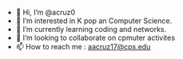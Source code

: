 - 👋 Hi, I’m @acruz0
- 👀 I’m interested in  K pop an Computer Science.
- 🌱 I’m currently learning coding and networks.
- 💞️ I’m looking to collaborate on cpmuter activites
- 📫 How to reach me : aacruz17@cps.edu

<!---
acruz0/acruz0 is a ✨ special ✨ repository because its `README.md` (this file) appears on your GitHub profile.
You can click the Preview link to take a look at your changes.
--->
